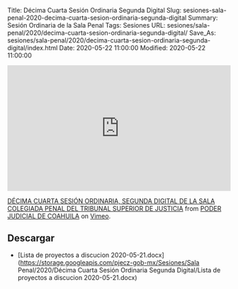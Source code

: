 Title: Décima Cuarta Sesión Ordinaria Segunda Digital
Slug: sesiones-sala-penal-2020-decima-cuarta-sesion-ordinaria-segunda-digital
Summary: Sesión Ordinaria de la Sala Penal
Tags: Sesiones
URL: sesiones/sala-penal/2020/decima-cuarta-sesion-ordinaria-segunda-digital/
Save_As: sesiones/sala-penal/2020/decima-cuarta-sesion-ordinaria-segunda-digital/index.html
Date: 2020-05-22 11:00:00
Modified: 2020-05-22 11:00:00


<div style="padding:56.25% 0 0 0;position:relative;"><iframe src="https://player.vimeo.com/video/421043815" style="position:absolute;top:0;left:0;width:100%;height:100%;" frameborder="0" allow="autoplay; fullscreen" allowfullscreen></iframe></div><script src="https://player.vimeo.com/api/player.js"></script> <p><a href="https://vimeo.com/421043815">DÉCIMA CUARTA SESIÓN ORDINARIA, SEGUNDA DIGITAL DE LA SALA COLEGIADA PENAL DEL TRIBUNAL SUPERIOR DE JUSTICIA</a> from <a href="https://vimeo.com/user103229504">PODER JUDICIAL DE COAHUILA</a> on <a href="https://vimeo.com">Vimeo</a>.</p>


## Descargar


* [Lista de proyectos a discucion 2020-05-21.docx](https://storage.googleapis.com/pjecz-gob-mx/Sesiones/Sala Penal/2020/Décima Cuarta Sesión Ordinaria Segunda Digital/Lista de proyectos a discucion 2020-05-21.docx)


